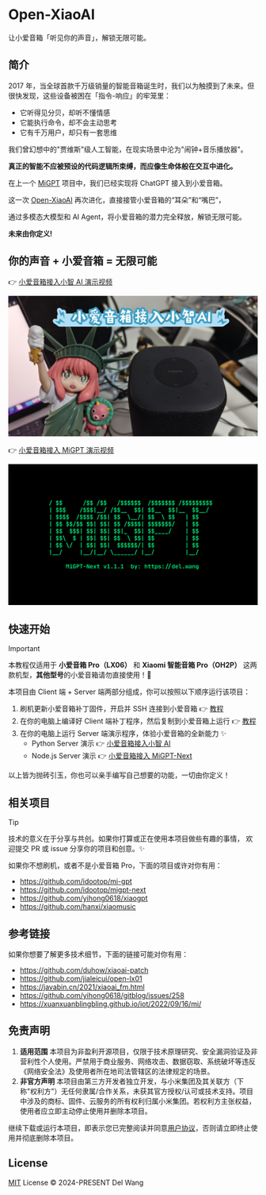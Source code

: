 # Open-XiaoAI

让小爱音箱「听见你的声音」，解锁无限可能。

## 简介

2017 年，当全球首款千万级销量的智能音箱诞生时，我们以为触摸到了未来。但很快发现，这些设备被困在「指令-响应」的牢笼里：

- 它听得见分贝，却听不懂情感
- 它能执行命令，却不会主动思考
- 它有千万用户，却只有一套思维

我们曾幻想中的"贾维斯"级人工智能，在现实场景中沦为"闹钟+音乐播放器"。

**真正的智能不应被预设的代码逻辑所束缚，而应像生命体般在交互中进化。**

在上一个 [MiGPT](https://github.com/idootop/mi-gpt) 项目中，我们已经实现将 ChatGPT 接入到小爱音箱。

这一次 [Open-XiaoAI](https://github.com/idootop/open-xiaoai) 再次进化，直接接管小爱音箱的“耳朵”和“嘴巴”，

通过多模态大模型和 AI Agent，将小爱音箱的潜力完全释放，解锁无限可能。

**未来由你定义!**

## 你的声音 + 小爱音箱 = 无限可能

👉 [小爱音箱接入小智 AI 演示视频](https://www.bilibili.com/video/BV1NBXWYSEvX)

[![](./docs/screenshots/xiaozhi.jpg)](https://www.bilibili.com/video/BV1NBXWYSEvX)

👉 [小爱音箱接入 MiGPT 演示视频](https://www.bilibili.com/video/BV1N1421y7qn)

[![](./docs/screenshots/migpt.jpg)](https://www.bilibili.com/video/BV1N1421y7qn)

## 快速开始

> [!IMPORTANT]
> 本教程仅适用于 **小爱音箱 Pro（LX06）** 和 **Xiaomi 智能音箱 Pro（OH2P）** 这两款机型，**其他型号**的小爱音箱请勿直接使用！🚨

本项目由 Client 端 + Server 端两部分组成，你可以按照以下顺序运行该项目：

1. 刷机更新小爱音箱补丁固件，开启并 SSH 连接到小爱音箱 👉 [教程](docs/flash.md)
2. 在你的电脑上编译好 Client 端补丁程序，然后复制到小爱音箱上运行 👉 [教程](packages/client-rust/README.md)
3. 在你的电脑上运行 Server 端演示程序，体验小爱音箱的全新能力 ✨
   - Python Server 演示 👉 [小爱音箱接入小智 AI](packages/server-python/README.md)
   - Node.js Server 演示 👉 [小爱音箱接入 MiGPT-Next](packages/server-node/README.md)

以上皆为抛砖引玉，你也可以亲手编写自己想要的功能，一切由你定义！

## 相关项目

> [!TIP]
> 技术的意义在于分享与共创。如果你打算或正在使用本项目做些有趣的事情，
> 欢迎提交 PR 或 issue 分享你的项目和创意。✨

如果你不想刷机，或者不是小爱音箱 Pro，下面的项目或许对你有用：

- https://github.com/idootop/mi-gpt
- https://github.com/idootop/migpt-next
- https://github.com/yihong0618/xiaogpt
- https://github.com/hanxi/xiaomusic

## 参考链接

如果你想要了解更多技术细节，下面的链接可能对你有用：

- https://github.com/duhow/xiaoai-patch
- https://github.com/jialeicui/open-lx01
- https://javabin.cn/2021/xiaoai_fm.html
- https://github.com/yihong0618/gitblog/issues/258
- https://xuanxuanblingbling.github.io/iot/2022/09/16/mi/

## 免责声明

1. **适用范围**
   本项目为非盈利开源项目，仅限于技术原理研究、安全漏洞验证及非营利性个人使用。严禁用于商业服务、网络攻击、数据窃取、系统破坏等违反《网络安全法》及使用者所在地司法管辖区的法律规定的场景。
2. **非官方声明**
   本项目由第三方开发者独立开发，与小米集团及其关联方（下称"权利方"）无任何隶属/合作关系，未获其官方授权/认可或技术支持。项目中涉及的商标、固件、云服务的所有权利归属小米集团。若权利方主张权益，使用者应立即主动停止使用并删除本项目。

继续下载或运行本项目，即表示您已完整阅读并同意[用户协议](agreement.md)，否则请立即终止使用并彻底删除本项目。

## License

[MIT](LICENSE) License © 2024-PRESENT Del Wang
